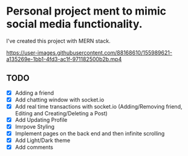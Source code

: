 # Personal project ment to mimic social media functionality.

I've created this project with MERN stack.

https://user-images.githubusercontent.com/88168610/155989621-a135269e-1bb1-4fd3-ac1f-971182500b2b.mp4

## TODO

- [x] Adding a friend
- [x] Add chatting window with socket.io
- [x] Add real time transactions with socket.io (Adding/Removing friend, Editing and Creating/Deleting a Post)
- [x] Add Updating Profile
- [x] Imrpove Styling
- [x] Implement pages on the back end and then infinite scrolling
- [x] Add Light/Dark theme
- [x] Add comments
